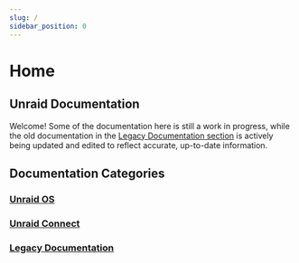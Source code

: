 ```yaml
---
slug: /
sidebar_position: 0
---
```


# Home

## Unraid Documentation

Welcome! Some of the documentation here is still a work in progress, while the old documentation in the [Legacy Documentation section](/category/legacy-documentation) is actively being updated and edited to reflect accurate, up-to-date information.

[If you'd like to contribute to these docs, we recommend reading the chapter on contributing to Unraid Docs. Thank you in advance for helping to keep these docs accurate and living.]: #

## Documentation Categories

### [Unraid OS](/category/unraid-os)

### [Unraid Connect](/category/unraid-connect)

### [Legacy Documentation](/category/legacy-documentation)
